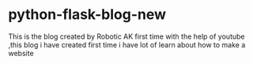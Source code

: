 # python-flask-blog-new
This is the blog created by Robotic AK first time with the help of youtube ,this blog i have created first time i have lot of learn about how to  make a website
